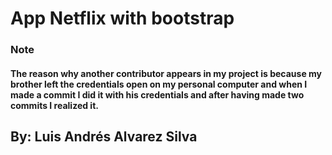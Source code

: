 # App Netflix with bootstrap

### Note

#### The reason why another contributor appears in my project is because my brother left the credentials open on my personal computer and when I made a commit I did it with his credentials and after having made two commits I realized it.

## By: Luis Andrés Alvarez Silva